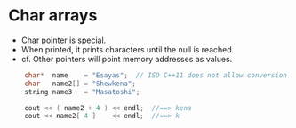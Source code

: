 # Char arrays
- Char pointer is special.
- When printed, it prints characters until the null is reached.
- cf. Other pointers will point memory addresses as values.

```cpp
    char*  name    = "Esayas";  // ISO C++11 does not allow conversion from string literal to "char*"
    char   name2[] = "Shewkena";
    string name3   = "Masatoshi";

    cout << ( name2 + 4 ) << endl;  //==> kena
    cout << name2[ 4 ]    << endl;  //==> k
```

